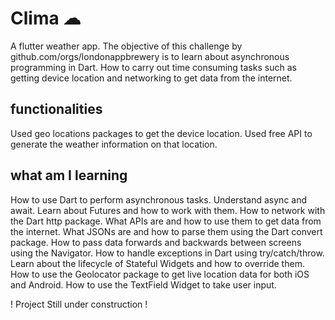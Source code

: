 # Clima ☁

A flutter weather app. The objective of this challenge by github.com/orgs/londonappbrewery is to learn about asynchronous programming in Dart. How to carry out time consuming tasks such as getting device location and networking to get data from the internet.

## functionalities

Used geo locations packages to get the device location.
Used free API to generate the weather information on that location.

## what am I learning


How to use Dart to perform asynchronous tasks.
Understand async and await.
Learn about Futures and how to work with them.
How to network with the Dart http package.
What APIs are and how to use them to get data from the internet.
What JSONs are and how to parse them using the Dart convert package.
How to pass data forwards and backwards between screens using the Navigator.
How to handle exceptions in Dart using try/catch/throw.
Learn about the lifecycle of Stateful Widgets and how to override them.
How to use the Geolocator package to get live location data for both iOS and Android.
How to use the TextField Widget to take user input.

! Project Still under construction !

